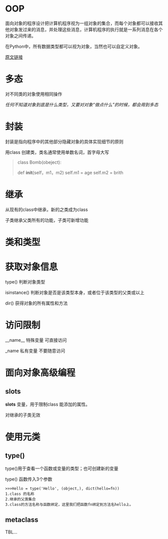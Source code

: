# OOP
面向对象的程序设计把计算机程序视为一组对象的集合，而每个对象都可以接收其他对象发过来的消息，并处理这些消息，计算机程序的执行就是一系列消息在各个对象之间传递。

在Python中，所有数据类型都可以视为对象，当然也可以自定义对象。

[原文链接](http://www.liaoxuefeng.com/wiki/001374738125095c955c1e6d8bb493182103fac9270762a000/0013868200385680e8cf932dba9433ea367de9aba2b4784000)

# 多态

对不同类的对象使用相同操作

*任何不知道对象到底是什么类型，又要对对象“做点什么”的时候，都会用到多态*

# 封装

封装是指向程序中的其他部分隐藏对象的具体实现细节的原则

用class 创建类，类名通常使用单数名词，首字母大写

>class Bomb(obeject):
>
>   def __init__(self，m1，m2)
>       self.m1 = age
>       self.m2 = brith

# 继承

从现有的class中继承，新的之类成为class

子类继承父类所有的功能，子类可新增功能


# 类和类型

# 获取对象信息

type() 判断对象类型

isinstance() 判断对象是否是该类型本身，或者位于该类型的父类或以上

dir() 获得对象的所有属性和方法

# 访问限制

\_\_name\_\_ 特殊变量 可直接访问

\_name 私有变量 不要随意访问

# 面向对象高级编程

## __slots__

__slots__ 变量，用于限制class 能添加的属性。

对继承的子类无效

# 使用元类

## type()

type()用于查看一个函数或变量的类型；也可创建新的变量

type() 函数传入3个参数

    >>>Hello = type('Hello', (object,), dict(hello=fn))
    1.class 的名称
    2.继承的父类集合
    3.class的方法名称与函数绑定，这里我们把函数fn绑定到方法名hello上。

## metaclass

TBL...
